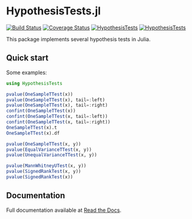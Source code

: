 HypothesisTests.jl
===========

[![Build Status](https://travis-ci.org/JuliaStats/HypothesisTests.jl.svg?branch=master)](https://travis-ci.org/JuliaStats/HypothesisTests.jl)
[![Coverage Status](https://coveralls.io/repos/JuliaStats/HypothesisTests.jl/badge.svg?branch=master)](https://coveralls.io/r/JuliaStats/HypothesisTests.jl?branch=master)
[![HypothesisTests](http://pkg.julialang.org/badges/HypothesisTests_0.5.svg)](http://pkg.julialang.org/?pkg=HypothesisTests)
[![HypothesisTests](http://pkg.julialang.org/badges/HypothesisTests_0.6.svg)](http://pkg.julialang.org/?pkg=HypothesisTests)

This package implements several hypothesis tests in Julia.

## Quick start

Some examples:

```julia
using HypothesisTests

pvalue(OneSampleTTest(x))
pvalue(OneSampleTTest(x), tail=:left)
pvalue(OneSampleTTest(x), tail=:right)
confint(OneSampleTTest(x))
confint(OneSampleTTest(x, tail=:left))
confint(OneSampleTTest(x, tail=:right))
OneSampleTTest(x).t
OneSampleTTest(x).df

pvalue(OneSampleTTest(x, y))
pvalue(EqualVarianceTTest(x, y))
pvalue(UnequalVarianceTTest(x, y))

pvalue(MannWhitneyUTest(x, y))
pvalue(SignedRankTest(x, y))
pvalue(SignedRankTest(x))
```

## Documentation

Full documentation available at [Read the Docs](http://hypothesistestsjl.readthedocs.org/en/latest/index.html).
